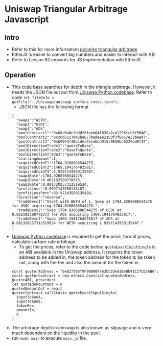 # Uniswap Triangular Arbitrage Javascript
## Intro
- Refer to this for more information [poloniex triangular arbitrage](https://github.com/chickensmitten/poloniex-triangular-arbitrage)
- EtherJS is easier to convert big numbers and easier to interact with ABI
- Refer to Lesson 82 onwards for JS implementation with EtherJS

## Operation
- This code base searches for depth in the triangle arbitrage. However, it needs the JSON file out put from [Uniswap Python codebase](https://github.com/chickensmitten/uniswap-triangular-arbitrage-python). Refer to code `let fileInfo = getFile("../Uniswap/uniswap_surface_rates.json");`
  - JSON file has the following format
  ```
  {
    "swap1":"WETH",
    "swap2":"USDC",
    "swap3":"ADS",
    "poolContract1":"0x88e6a0c2ddd26feeb64f039a2c41296fcb3f5640",
    "poolContract2":"0xc0b51c7042be877bedeee2103f3f6667e32bee97",
    "poolContract3":"0xb9044f46dcdea7ecebbd918a9659ba8239bd9f37",
    "poolDirectionTrade1":"quoteToBase",
    "poolDirectionTrade2":"baseToQuote",
    "poolDirectionTrade3":"quoteToBase",
    "startingAmount":1,
    "acquiredCoinT1":1704.0208988544275,
    "acquiredCoinT2":1469.1941764835817,
    "acquiredCoinT3":1.9397143550135487,
    "swap1Rate":1704.0208988544275,
    "swap2Rate":0.862192580778373,
    "swap3Rate":0.001320257312519524,
    "profitLoss":0.9397143550135487,
    "profitLossPerc":93.97143550135488,
    "direction":"reverse",
    "tradeDesc1":"Start with WETH of 1. Swap at 1704.0208988544275 for USDC acquiring 1704.0208988544275.",
    "tradeDesc2":"Swap 1704.0208988544275 of USDC at 0.862192580778373 for ADS acquiring 1469.1941764835817.",
    "tradeDesc3":"Swap 1469.1941764835817 of ADS at 0.001320257312519524 for WETH acquiring 1.9397143550135487."
  }
  ```
- [Uniswap Python codebase](https://github.com/chickensmitten/uniswap-triangular-arbitrage-python) is required to get the price, format prices, calculate surface rate arbitrage.
  -  To get the prices, refer to the code below, `quoteExactInputSingle` is an ABI available in the Uniswap address, It requires the token address to be added in, the token address for the token to be taken out, along with the fee and also the amount for the token in.
  ```
  const quoterAddress = "0xb27308f9F90D607463bb33eA1BeBb41C27CE5AB6";
  const quoterContract = new ethers.Contract(quoterAddress, QuoterABI, provider)
  let quotedAmountOut = 0
  quotedAmountOut = await quoterContract.callStatic.quoteExactInputSingle(
    inputTokenA,
    inputTokenB,
    tokenFee,
    amountIn,
    0
  )
  ```
- The arbitrage depth in uniswap is also known as slippage and is very much dependent on the liquidity in the pool.
- run `node main` to execute `main.js` file.